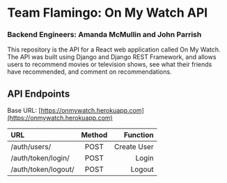 # Team Flamingo: On My Watch API
### Backend Engineers: Amanda McMullin and John Parrish

This repository is the API for a React web application called On My Watch. The API was built using Django and Django REST Framework, and allows users to recommend movies or television shows, see what their friends have recommended, and comment on recommendations.

## API Endpoints

Base URL: [https://onmywatch.herokuapp.com](https://onmywatch.herokuapp.com)

| URL                 | Method |    Function |
| :------------------ | :----: | ----------: |
| /auth/users/        |  POST  | Create User |
| /auth/token/login/  |  POST  |       Login |
| /auth/token/logout/ |  POST  |      Logout |

